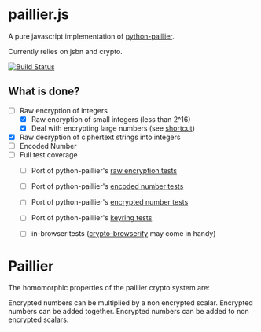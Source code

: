 
# paillier.js

A pure javascript implementation of [python-paillier](https://github.com/NICTA/python-paillier).

Currently relies on jsbn and crypto.

[![Build Status](https://travis-ci.org/hardbyte/paillier.js.svg)](https://travis-ci.org/hardbyte/paillier.js)

## What is done?

- [ ] Raw encryption of integers
  - [x] Raw encryption of small integers (less than 2^16)
  - [x] Deal with encrypting large numbers (see [shortcut](https://github.com/NICTA/python-paillier/blob/master/phe/paillier.py#L129))
- [x] Raw decryption of ciphertext strings into integers
- [ ] Encoded Number
- [ ] Full test coverage
  - [ ] Port of python-paillier's [raw encryption tests](https://github.com/NICTA/python-paillier/blob/master/phe/tests/paillier_test.py#L75)
  - [ ] Port of python-paillier's [encoded number tests](https://github.com/NICTA/python-paillier/blob/master/phe/tests/paillier_test.py#L134)
  - [ ] Port of python-paillier's [encrypted number tests](https://github.com/NICTA/python-paillier/blob/master/phe/tests/paillier_test.py#L332)
  - [ ] Port of python-paillier's [keyring tests](https://github.com/NICTA/python-paillier/blob/master/phe/tests/paillier_test.py#L963)
  - [ ] in-browser tests ([crypto-browserify](https://github.com/dominictarr/crypto-browserify) may come in handy)


# Paillier 

The homomorphic properties of the paillier crypto system are:

Encrypted numbers can be multiplied by a non encrypted scalar.
Encrypted numbers can be added together.
Encrypted numbers can be added to non encrypted scalars.

